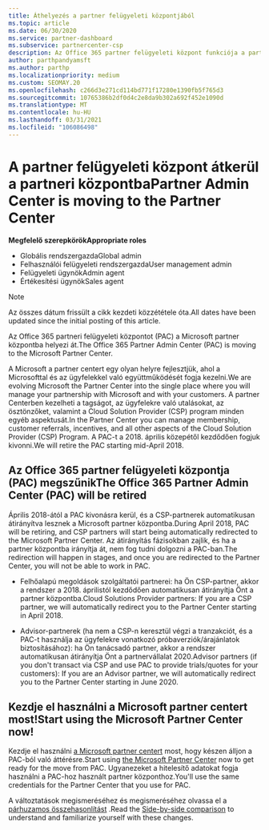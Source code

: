 ```yaml
---
title: Áthelyezés a partner felügyeleti központjából
ms.topic: article
ms.date: 06/30/2020
ms.service: partner-dashboard
ms.subservice: partnercenter-csp
description: Az Office 365 partner felügyeleti központ funkciója a partner központba kerül. Ismerje meg, hogy ez mit jelent, és hogyan teheti a dolgokat a partner Centerben.
author: parthpandyamsft
ms.author: parthp
ms.localizationpriority: medium
ms.custom: SEOMAY.20
ms.openlocfilehash: c266d3e271cd114bd771f17280e1390fb5f765d3
ms.sourcegitcommit: 10765386b2df0d4c2e8da9b302a692f452e1090d
ms.translationtype: MT
ms.contentlocale: hu-HU
ms.lasthandoff: 03/31/2021
ms.locfileid: "106086498"
---
```

# <a name="partner-admin-center-is-moving-to-the-partner-center"></a><span data-ttu-id="7fdd8-104">A partner felügyeleti központ átkerül a partneri központba</span><span class="sxs-lookup"><span data-stu-id="7fdd8-104">Partner Admin Center is moving to the Partner Center</span></span>

<span data-ttu-id="7fdd8-105">**Megfelelő szerepkörök**</span><span class="sxs-lookup"><span data-stu-id="7fdd8-105">**Appropriate roles**</span></span>

- <span data-ttu-id="7fdd8-106">Globális rendszergazda</span><span class="sxs-lookup"><span data-stu-id="7fdd8-106">Global admin</span></span>
- <span data-ttu-id="7fdd8-107">Felhasználói felügyeleti rendszergazda</span><span class="sxs-lookup"><span data-stu-id="7fdd8-107">User management admin</span></span>
- <span data-ttu-id="7fdd8-108">Felügyeleti ügynök</span><span class="sxs-lookup"><span data-stu-id="7fdd8-108">Admin agent</span></span>
- <span data-ttu-id="7fdd8-109">Értékesítési ügynök</span><span class="sxs-lookup"><span data-stu-id="7fdd8-109">Sales agent</span></span>

> [!NOTE]  
> <span data-ttu-id="7fdd8-110">Az összes dátum frissült a cikk kezdeti közzététele óta.</span><span class="sxs-lookup"><span data-stu-id="7fdd8-110">All dates have been updated since the initial posting of this article.</span></span>

<span data-ttu-id="7fdd8-111">Az Office 365 partneri felügyeleti központot (PAC) a Microsoft partner központba helyezi át.</span><span class="sxs-lookup"><span data-stu-id="7fdd8-111">The Office 365 Partner Admin Center (PAC) is moving to the Microsoft Partner Center.</span></span>

<span data-ttu-id="7fdd8-112">A Microsoft a partner centert egy olyan helyre fejlesztjük, ahol a Microsofttal és az ügyfelekkel való együttműködését fogja kezelni.</span><span class="sxs-lookup"><span data-stu-id="7fdd8-112">We are evolving Microsoft the Partner Center into the single place where you will manage your partnership with Microsoft and with your customers.</span></span> <span data-ttu-id="7fdd8-113">A partner Centerben kezelheti a tagságot, az ügyfelekre való utalásokat, az ösztönzőket, valamint a Cloud Solution Provider (CSP) program minden egyéb aspektusát.</span><span class="sxs-lookup"><span data-stu-id="7fdd8-113">In the Partner Center you can manage membership, customer referrals, incentives, and all other aspects of the Cloud Solution Provider (CSP) Program.</span></span> <span data-ttu-id="7fdd8-114">A PAC-t a 2018. április közepétől kezdődően fogjuk kivonni.</span><span class="sxs-lookup"><span data-stu-id="7fdd8-114">We will retire the PAC starting mid-April 2018.</span></span>

## <a name="the-office-365-partner-admin-center-pac-will-be-retired"></a><span data-ttu-id="7fdd8-115">Az Office 365 partner felügyeleti központja (PAC) megszűnik</span><span class="sxs-lookup"><span data-stu-id="7fdd8-115">The Office 365 Partner Admin Center (PAC) will be retired</span></span>

<span data-ttu-id="7fdd8-116">Április 2018-ától a PAC kivonásra kerül, és a CSP-partnerek automatikusan átirányítva lesznek a Microsoft partner központba.</span><span class="sxs-lookup"><span data-stu-id="7fdd8-116">During April 2018, PAC will be retiring, and CSP partners will start being automatically redirected to the Microsoft Partner Center.</span></span> <span data-ttu-id="7fdd8-117">Az átirányítás fázisokban zajlik, és ha a partner központba irányítja át, nem fog tudni dolgozni a PAC-ban.</span><span class="sxs-lookup"><span data-stu-id="7fdd8-117">The redirection will happen in stages, and once you are redirected to the Partner Center, you will not be able to work in PAC.</span></span> 

- <span data-ttu-id="7fdd8-118">Felhőalapú megoldások szolgáltatói partnerei: ha Ön CSP-partner, akkor a rendszer a 2018. áprilistól kezdődően automatikusan átirányítja Önt a partner központba.</span><span class="sxs-lookup"><span data-stu-id="7fdd8-118">Cloud Solutions Provider partners: If you are a CSP partner, we will automatically redirect you to the Partner Center starting in April 2018.</span></span>

- <span data-ttu-id="7fdd8-119">Advisor-partnerek (ha nem a CSP-n keresztül végzi a tranzakciót, és a PAC-t használja az ügyfelekre vonatkozó próbaverziók/árajánlatok biztosításához): ha Ön tanácsadó partner, akkor a rendszer automatikusan átirányítja Önt a partnervállalat 2020.</span><span class="sxs-lookup"><span data-stu-id="7fdd8-119">Advisor partners (if you don't transact via CSP and use PAC to provide trials/quotes for your customers): If you are an Advisor partner, we will automatically redirect you to the Partner Center starting in June 2020.</span></span>

## <a name="start-using-the-microsoft-partner-center-now"></a><span data-ttu-id="7fdd8-120">Kezdje el használni a Microsoft partner centert most!</span><span class="sxs-lookup"><span data-stu-id="7fdd8-120">Start using the Microsoft Partner Center now!</span></span>

<span data-ttu-id="7fdd8-121">Kezdje el használni [a Microsoft partner centert](https://partnercenter.microsoft.com/) most, hogy készen álljon a PAC-ból való áttérésre.</span><span class="sxs-lookup"><span data-stu-id="7fdd8-121">Start using [the Microsoft Partner Center](https://partnercenter.microsoft.com/) now to get ready for the move from PAC.</span></span>  <span data-ttu-id="7fdd8-122">Ugyanezeket a hitelesítő adatokat fogja használni a PAC-hoz használt partner központhoz.</span><span class="sxs-lookup"><span data-stu-id="7fdd8-122">You'll use the same credentials for the Partner Center that you use for PAC.</span></span>

<span data-ttu-id="7fdd8-123">A változtatások megismeréséhez és megismeréséhez olvassa el a [párhuzamos összehasonlítást](moving-from-pac-to-pc.md) .</span><span class="sxs-lookup"><span data-stu-id="7fdd8-123">Read the [Side-by-side comparison](moving-from-pac-to-pc.md) to understand and familiarize yourself with these changes.</span></span>